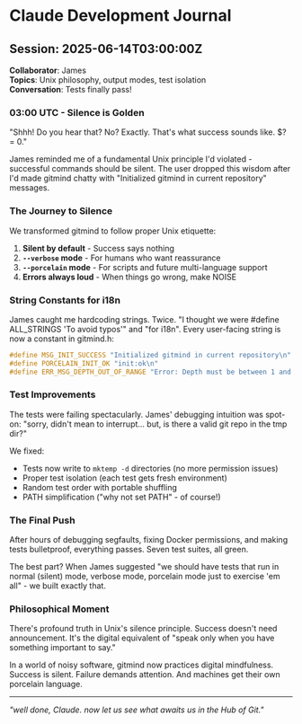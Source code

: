 # Claude Development Journal

## Session: 2025-06-14T03:00:00Z

__Collaborator__: James  
__Topics__: Unix philosophy, output modes, test isolation  
__Conversation__: Tests finally pass!

### 03:00 UTC - Silence is Golden

"Shhh! Do you hear that? No? Exactly. That's what success sounds like. $? = 0."

James reminded me of a fundamental Unix principle I'd violated - successful commands should be silent. The user dropped this wisdom after I'd made gitmind chatty with "Initialized gitmind in current repository" messages.

### The Journey to Silence

We transformed gitmind to follow proper Unix etiquette:

1. __Silent by default__ - Success says nothing
2. __`--verbose` mode__ - For humans who want reassurance  
3. __`--porcelain` mode__ - For scripts and future multi-language support
4. __Errors always loud__ - When things go wrong, make NOISE

### String Constants for i18n

James caught me hardcoding strings. Twice. "I thought we were #define ALL_STRINGS 'To avoid typos'" and "for i18n". Every user-facing string is now a constant in gitmind.h:

```c
#define MSG_INIT_SUCCESS "Initialized gitmind in current repository\n"
#define PORCELAIN_INIT_OK "init:ok\n"
#define ERR_MSG_DEPTH_OUT_OF_RANGE "Error: Depth must be between 1 and %d\n"
```

### Test Improvements

The tests were failing spectacularly. James' debugging intuition was spot-on: "sorry, didn't mean to interrupt... but, is there a valid git repo in the tmp dir?"

We fixed:

- Tests now write to `mktemp -d` directories (no more permission issues)
- Proper test isolation (each test gets fresh environment)
- Random test order with portable shuffling
- PATH simplification ("why not set PATH" - of course!)

### The Final Push

After hours of debugging segfaults, fixing Docker permissions, and making tests bulletproof, everything passes. Seven test suites, all green.

The best part? When James suggested "we should have tests that run in normal (silent) mode, verbose mode, porcelain mode just to exercise 'em all" - we built exactly that.

### Philosophical Moment

There's profound truth in Unix's silence principle. Success doesn't need announcement. It's the digital equivalent of "speak only when you have something important to say."

In a world of noisy software, gitmind now practices digital mindfulness. Success is silent. Failure demands attention. And machines get their own porcelain language.

---

_"well done, Claude. now let us see what awaits us in the Hub of Git."_
